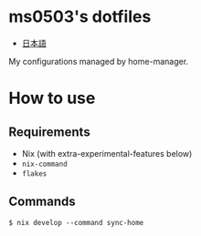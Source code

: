 ms0503's dotfiles
=====================

- [日本語](README.ja.md)

My configurations managed by home-manager.

# How to use
## Requirements
- Nix (with extra-experimental-features below)
 - `nix-command`
 - `flakes`

## Commands
```shell
$ nix develop --command sync-home
```
